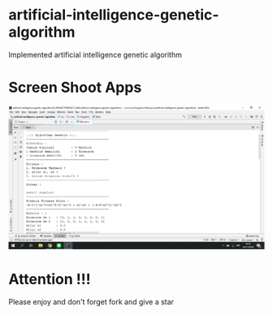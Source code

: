 # artificial-intelligence-genetic-algorithm
Implemented artificial intelligence genetic algorithm

# Screen Shoot Apps
![ScreenShoot Apps](documentation/ss_main.png?raw=true)

# Attention !!!
Please enjoy and don't forget fork and give a star